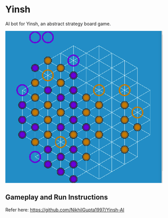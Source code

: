 # Yinsh

AI bot for Yinsh, an abstract strategy board game.

![Yinsh Board Game](state.png)

## Gameplay and Run Instructions

Refer here: https://github.com/NikhilGupta1997/Yinsh-AI
